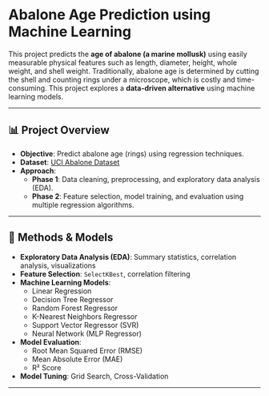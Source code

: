 # Abalone Age Prediction using Machine Learning

This project predicts the **age of abalone (a marine mollusk)** using easily measurable physical features such as length, diameter, height, whole weight, and shell weight. Traditionally, abalone age is determined by cutting the shell and counting rings under a microscope, which is costly and time-consuming. This project explores a **data-driven alternative** using machine learning models.

---

## 📊 Project Overview
- **Objective**: Predict abalone age (rings) using regression techniques.
- **Dataset**: [UCI Abalone Dataset](https://archive.ics.uci.edu/ml/datasets/abalone)  
- **Approach**:
  - **Phase 1**: Data cleaning, preprocessing, and exploratory data analysis (EDA).
  - **Phase 2**: Feature selection, model training, and evaluation using multiple regression algorithms.

---

## 🧪 Methods & Models
- **Exploratory Data Analysis (EDA)**: Summary statistics, correlation analysis, visualizations
- **Feature Selection**: `SelectKBest`, correlation filtering
- **Machine Learning Models**:
  - Linear Regression
  - Decision Tree Regressor
  - Random Forest Regressor
  - K-Nearest Neighbors Regressor
  - Support Vector Regressor (SVR)
  - Neural Network (MLP Regressor)
- **Model Evaluation**:
  - Root Mean Squared Error (RMSE)
  - Mean Absolute Error (MAE)
  - R² Score
- **Model Tuning**: Grid Search, Cross-Validation

---
